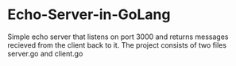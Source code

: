 # Echo-Server-in-GoLang
Simple echo server that listens on port 3000 and returns messages recieved from the client back to it.
The project consists of two files server.go and client.go 


